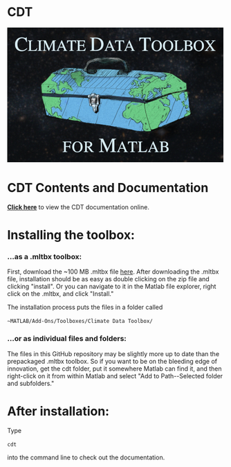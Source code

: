 # CDT

![Climate Data Toolbox for Matlab](CDT_reduced.jpg)

# CDT Contents and Documentation
[**Click here**](https://www.chadagreene.com/CDT/CDT_Contents.html) to view the CDT documentation online.

# Installing the toolbox:

### ...as a .mltbx toolbox:
First, download the ~100 MB .mltbx file [here](http://chadagreene.com/ClimateDataToolbox.mltbx). After downloading the .mltbx file, installation should be as easy as double clicking on the zip file and clicking "install". Or you can navigate to it in the Matlab file explorer, right click on the .mltbx, and click "Install." 

The installation process puts the files in a folder called 

```~MATLAB/Add-Ons/Toolboxes/Climate Data Toolbox/```

### ...or as individual files and folders:
The files in this GitHub repository may be slightly more up to date than the prepackaged .mltbx toolbox. So if you want to be on the bleeding edge of innovation, get the cdt folder, put it somewhere Matlab can find it, and then right-click on it from within Matlab and select "Add to Path--Selected folder and subfolders."

# After installation:
Type 

```cdt```

into the command line to check out the documentation.

